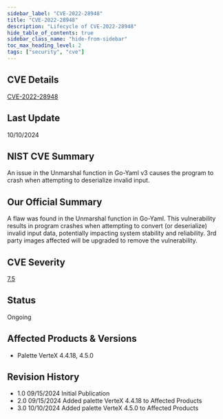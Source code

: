 ```yaml
---
sidebar_label: "CVE-2022-28948"
title: "CVE-2022-28948"
description: "Lifecycle of CVE-2022-28948"
hide_table_of_contents: true
sidebar_class_name: "hide-from-sidebar"
toc_max_heading_level: 2
tags: ["security", "cve"]
---
```


## CVE Details

[CVE-2022-28948](https://nvd.nist.gov/vuln/detail/CVE-2022-28948)

## Last Update

10/10/2024

## NIST CVE Summary

An issue in the Unmarshal function in Go-Yaml v3 causes the program to crash when attempting to deserialize invalid
input.

## Our Official Summary

A flaw was found in the Unmarshal function in Go-Yaml. This vulnerability results in program crashes when attempting to
convert (or deserialize) invalid input data, potentially impacting system stability and reliability. 3rd party images
affected will be upgraded to remove the vulnerability.

## CVE Severity

[7.5](https://nvd.nist.gov/vuln/detail/CVE-2022-28948)

## Status

Ongoing

## Affected Products & Versions

- Palette VerteX 4.4.18, 4.5.0

## Revision History

- 1.0 09/15/2024 Initial Publication
- 2.0 09/15/2024 Added palette VerteX 4.4.18 to Affected Products
- 3.0 10/10/2024 Added palette VerteX 4.5.0 to Affected Products
